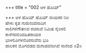 +++
title = "002 ಆಳ ಹೊಯ್"

+++
ಆಳ ಹೊಯ್ ಹೊಯ್ ನಾಯಕರ ನಿಲ   
ಹೇಳು ಕೃಪ ಗುರುನಂದನಾದಿಗ   
ಳಾಲಿಗಳಿಗೌತಣವ ರಚಿಸುವೆ ನಿಮಿಷ ಸೈರಿಸಲಿ   
ಕಾಳೆಗದಲಿಂದಹಿತರಾಯರ   
ಭಾಳಲಿಪಿಗಳನೊರಸುವೆನು ಭೂ   
ಪಾಲಕನ ಮೊಗವಡದ ದುಗುಡವನುಗಿವೆ ನಾನೆಂದ       ॥2॥